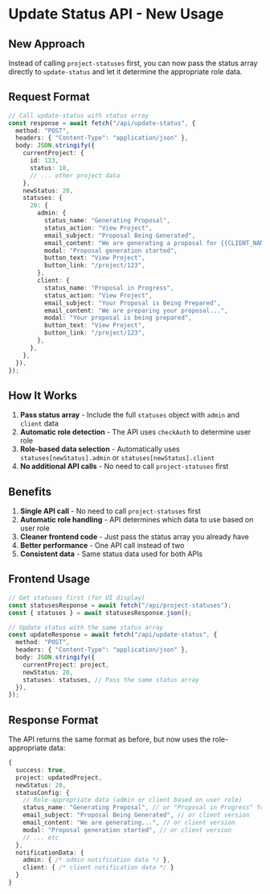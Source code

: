 # Update Status API - New Usage

## New Approach

Instead of calling `project-statuses` first, you can now pass the status array directly to `update-status` and let it determine the appropriate role data.

## Request Format

```typescript
// Call update-status with status array
const response = await fetch("/api/update-status", {
  method: "POST",
  headers: { "Content-Type": "application/json" },
  body: JSON.stringify({
    currentProject: {
      id: 123,
      status: 10,
      // ... other project data
    },
    newStatus: 20,
    statuses: {
      20: {
        admin: {
          status_name: "Generating Proposal",
          status_action: "View Project",
          email_subject: "Proposal Being Generated",
          email_content: "We are generating a proposal for {{CLIENT_NAME}}...",
          modal: "Proposal generation started",
          button_text: "View Project",
          button_link: "/project/123",
        },
        client: {
          status_name: "Proposal in Progress",
          status_action: "View Project",
          email_subject: "Your Proposal is Being Prepared",
          email_content: "We are preparing your proposal...",
          modal: "Your proposal is being prepared",
          button_text: "View Project",
          button_link: "/project/123",
        },
      },
    },
  }),
});
```

## How It Works

1. **Pass status array** - Include the full `statuses` object with `admin` and `client` data
2. **Automatic role detection** - The API uses `checkAuth` to determine user role
3. **Role-based data selection** - Automatically uses `statuses[newStatus].admin` or `statuses[newStatus].client`
4. **No additional API calls** - No need to call `project-statuses` first

## Benefits

1. **Single API call** - No need to call `project-statuses` first
2. **Automatic role handling** - API determines which data to use based on user role
3. **Cleaner frontend code** - Just pass the status array you already have
4. **Better performance** - One API call instead of two
5. **Consistent data** - Same status data used for both APIs

## Frontend Usage

```typescript
// Get statuses first (for UI display)
const statusesResponse = await fetch("/api/project-statuses");
const { statuses } = await statusesResponse.json();

// Update status with the same status array
const updateResponse = await fetch("/api/update-status", {
  method: "POST",
  headers: { "Content-Type": "application/json" },
  body: JSON.stringify({
    currentProject: project,
    newStatus: 20,
    statuses: statuses, // Pass the same status array
  }),
});
```

## Response Format

The API returns the same format as before, but now uses the role-appropriate data:

```typescript
{
  success: true,
  project: updatedProject,
  newStatus: 20,
  statusConfig: {
    // Role-appropriate data (admin or client based on user role)
    status_name: "Generating Proposal", // or "Proposal in Progress" for clients
    email_subject: "Proposal Being Generated", // or client version
    email_content: "We are generating...", // or client version
    modal: "Proposal generation started", // or client version
    // ... etc
  },
  notificationData: {
    admin: { /* admin notification data */ },
    client: { /* client notification data */ }
  }
}
```
